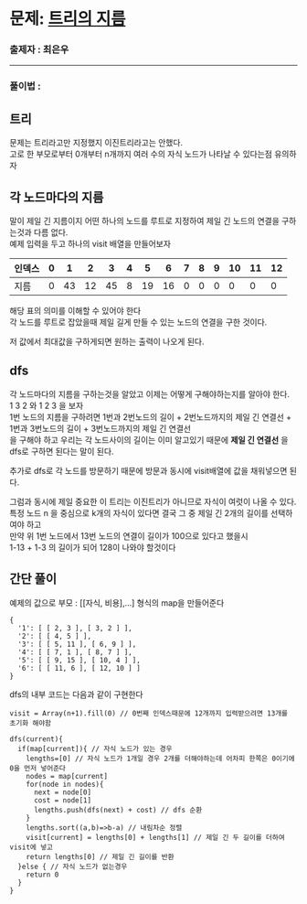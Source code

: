 # 문제: [트리의 지름][link]

[link]: https://www.acmicpc.net/problem/1967

### 출제자 : 최은우

---
### 풀이법 : 

## 트리

문제는 트리라고만 지정했지 이진트리라고는 안했다.  
고로 한 부모로부터 0개부터 n개까지 여러 수의 자식 노드가 나타날 수 있다는점 유의하자

## 각 노드마다의 지름

말이 제일 긴 지름이지 어떤 하나의 노드를 루트로 지정하여 제일 긴 노드의 연결을 구하는것과 다름 없다.  
예제 입력을 두고 하나의 visit 배열을 만들어보자

|인덱스 | 0 | 1 | 2 | 3 | 4 | 5 | 6 | 7 | 8 | 9 |10 | 11|12 |
|------ |---|---|---|---|---|---|---|---|---|---|---|---|---|
|지름   | 0 | 43| 12| 45| 8 | 19| 16| 0 | 0 | 0 | 0 | 0 | 0 |

해당 표의 의미를 이해할 수 있어야 한다  
각 노드를 루트로 잡았을때 제일 길게 만들 수 있는 노드의 연결을 구한 것이다.

저 값에서 최대값을 구하게되면 원하는 출력이 나오게 된다.

## dfs

각 노드마다의 지름을 구하는것을 알았고 이제는 어떻게 구해야하는지를 알아야 한다.  
1 3 2 와 1 2 3 을 보자  
1번 노드의 지름을 구하려면 
1번과 2번노드의 길이 + 2번노드까지의 제일 긴 연결선 +  
1번과 3번노드의 길이 + 3번노드까지의 제일 긴 연결선  
을 구해야 하고 우리는 각 노드사이의 길이는 이미 알고있기 때문에 **제일 긴 연결선** 을 dfs로 구하면 된다는 말이 된다.

추가로 dfs로 각 노드를 방문하기 때문에 방문과 동시에 visit배열에 값을 채워넣으면 된다.

그럼과 동시에 제일 중요한 이 트리는 이진트리가 아니므로 자식이 여럿이 나올 수 있다.  
특정 노드 n 을 중심으로 k개의 자식이 있다면 결국 그 중 제일 긴 2개의 길이를 선택하여야 하고  
만약 위 1번 노드에서 13번 노드의 연결이 길이가 100으로 있다고 했을시  
1-13 + 1-3 의 길이가 되어 128이 나와야 할것이다


## 간단 풀이

예제의 값으로 부모 : [[자식, 비용],...] 형식의  map을 만들어준다  
```
{
  '1': [ [ 2, 3 ], [ 3, 2 ] ],
  '2': [ [ 4, 5 ] ],
  '3': [ [ 5, 11 ], [ 6, 9 ] ],
  '4': [ [ 7, 1 ], [ 8, 7 ] ],
  '5': [ [ 9, 15 ], [ 10, 4 ] ],
  '6': [ [ 11, 6 ], [ 12, 10 ] ]
}
```

dfs의 내부 코드는 다음과 같이 구현한다

```
visit = Array(n+1).fill(0) // 0번째 인덱스때문에 12개까지 입력받으려면 13개를 초기화 해야함

dfs(current){
  if(map[current]){ // 자식 노드가 있는 경우
    lengths=[0] // 자식 노드가 1개일 경우 2개를 더해야하는데 어차피 한쪽은 0이기에 0을 먼저 넣어준다
    nodes = map[current]
    for(node in nodes){
      next = node[0]
      cost = node[1]
      lengths.push(dfs(next) + cost) // dfs 순환
    }
    lengths.sort((a,b)=>b-a) // 내림차순 정렬
    visit[current] = lengths[0] + lengths[1] // 제일 긴 두 길이를 더하여 visit에 넣고
    return lengths[0] // 제일 긴 길이를 반환
  }else { // 자식 노드가 없는경우 
    return 0
  }
}
```